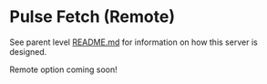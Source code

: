 # Pulse Fetch (Remote)

See parent level [README.md](../README.md) for information on how this server is designed.

Remote option coming soon!
